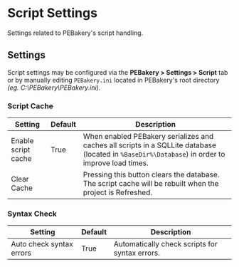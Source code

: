 # Script Settings

Settings related to PEBakery's script handling.

## Settings

Script settings may be configured via the **PEBakery > Settings > Script** tab or by manually editing `PEBakery.ini` located in PEBakery's root directory *(eg. C:\PEBakery\PEBakery.ini)*.

### Script Cache

| Setting | Default | Description |
| --- | --- | --- |
| Enable script cache | True | When enabled PEBakery serializes and caches all scripts in a SQLLite database (located in `%BaseDir%\Database`) in order to improve load times. |
| Clear Cache | | Pressing this button clears the database. The script cache will be rebuilt when the project is Refreshed. |

### Syntax Check

| Setting | Default | Description |
| --- | --- | --- |
| Auto check syntax errors | True | Automatically check scripts for syntax errors. |